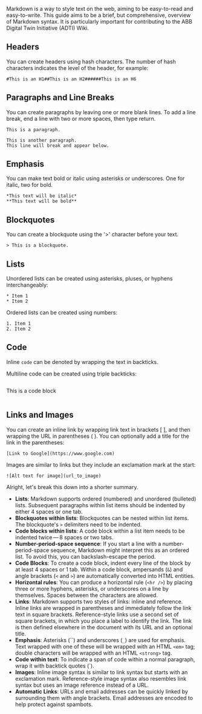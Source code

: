 Markdown is a way to style text on the web, aiming to be easy-to-read and easy-to-write. This guide aims to be a brief, but comprehensive, overview of Markdown syntax. It is particularly important for contributing to the ABB Digital Twin Initiative (ADTI) Wiki.

## Headers

You can create headers using hash characters. The number of hash characters indicates the level of the header, for example:

```
#This is an H1##This is an H2######This is an H6
```

## Paragraphs and Line Breaks

You can create paragraphs by leaving one or more blank lines. To add a line break, end a line with two or more spaces, then type return.

```
This is a paragraph.

This is another paragraph.
This line will break and appear below.
```

## Emphasis

You can make text bold or italic using asterisks or underscores. One for italic, two for bold.

```
*This text will be italic*
**This text will be bold**
```

## Blockquotes

You can create a blockquote using the '>' character before your text.

```
> This is a blockquote.
```

## Lists

Unordered lists can be created using asterisks, pluses, or hyphens interchangeably:

```
* Item 1
* Item 2
```

Ordered lists can be created using numbers:

```
1. Item 1
2. Item 2
```

## Code

Inline `code` can be denoted by wrapping the text in backticks.

Multiline code can be created using triple backticks:

```

```

This is a code block

```

```

## Links and Images

You can create an inline link by wrapping link text in brackets [ ], and then wrapping the URL in parentheses ( ). You can optionally add a title for the link in the parentheses:

```
[Link to Google](https://www.google.com)
```

Images are similar to links but they include an exclamation mark at the start:

```
![Alt text for image](url_to_image)
```

Alright, let's break this down into a shorter summary.

- **Lists**: Markdown supports ordered (numbered) and unordered (bulleted) lists. Subsequent paragraphs within list items should be indented by either 4 spaces or one tab.
- **Blockquotes within lists**: Blockquotes can be nested within list items. The blockquote's `>` delimiters need to be indented.
- **Code blocks within lists**: A code block within a list item needs to be indented twice — 8 spaces or two tabs.
- **Number-period-space sequence**: If you start a line with a number-period-space sequence, Markdown might interpret this as an ordered list. To avoid this, you can backslash-escape the period.
- **Code Blocks**: To create a code block, indent every line of the block by at least 4 spaces or 1 tab. Within a code block, ampersands (`&`) and angle brackets (`<` and `>`) are automatically converted into HTML entities.
- **Horizontal rules**: You can produce a horizontal rule (`<hr />`) by placing three or more hyphens, asterisks, or underscores on a line by themselves. Spaces between the characters are allowed.
- **Links**: Markdown supports two styles of links: inline and reference. Inline links are wrapped in parentheses and immediately follow the link text in square brackets. Reference-style links use a second set of square brackets, in which you place a label to identify the link. The link is then defined elsewhere in the document with its URL and an optional title.
- **Emphasis**: Asterisks (``) and underscores (`_`) are used for emphasis. Text wrapped with one of these will be wrapped with an HTML `<em>` tag; double characters will be wrapped with an HTML `<strong>` tag.
- **Code within text**: To indicate a span of code within a normal paragraph, wrap it with backtick quotes (`).
- **Images**: Inline image syntax is similar to link syntax but starts with an exclamation mark. Reference-style image syntax also resembles link syntax but uses an image reference instead of a URL.
- **Automatic Links**: URLs and email addresses can be quickly linked by surrounding them with angle brackets. Email addresses are encoded to help protect against spambots.